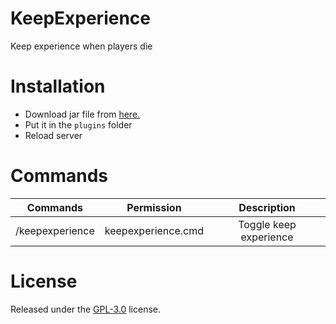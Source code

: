 # KeepExperience

Keep experience when players die

# Installation
- Download jar file from [here.]()
- Put it in the `plugins` folder
- Reload server

# Commands

|     Commands    |        Permission        |       Description      |
|:---------------:|:------------------------:|:----------------------:|
| /keepexperience |    keepexperience.cmd    | Toggle keep experience |

# License

Released under the [GPL-3.0](https://github.com/MintoD/KeepExperience-PowerNukkit/blob/main/LICENSE) license.
